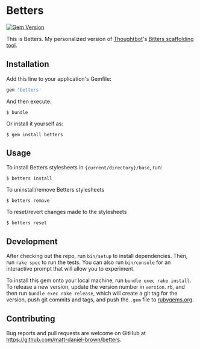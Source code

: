# Betters

[![Gem Version](https://badge.fury.io/rb/betters.svg)](https://badge.fury.io/rb/betters)

This is Betters. My personalized version of [Thoughtbot](https://thoughtbot.com)'s  [Bitters scaffolding tool](https://github.com/thoughtbot/bitters).


## Installation

Add this line to your application's Gemfile:

```ruby
gem 'betters'
```

And then execute:

    $ bundle

Or install it yourself as:

    $ gem install betters

## Usage

To install Betters stylesheets in `{current/directory}/base`, run:

    $ betters install
    
To uninstall/remove Betters stylesheets

    $ betters remove
    
To reset/revert changes made to the stylesheets

    $ betters reset

## Development

After checking out the repo, run `bin/setup` to install dependencies. Then, run `rake spec` to run the tests. You can also run `bin/console` for an interactive prompt that will allow you to experiment.

To install this gem onto your local machine, run `bundle exec rake install`. To release a new version, update the version number in `version.rb`, and then run `bundle exec rake release`, which will create a git tag for the version, push git commits and tags, and push the `.gem` file to [rubygems.org](https://rubygems.org).

## Contributing

Bug reports and pull requests are welcome on GitHub at https://github.com/matt-daniel-brown/betters.

